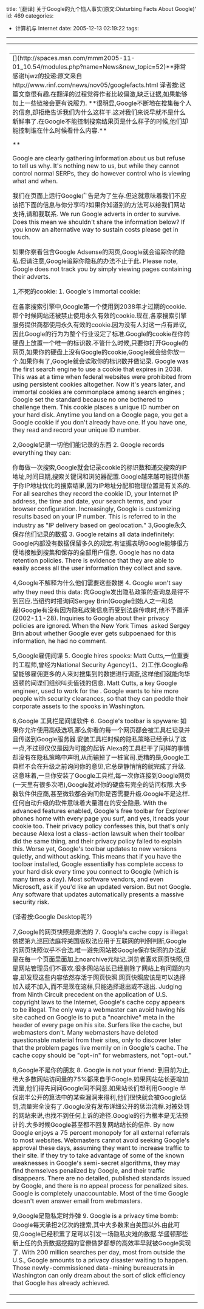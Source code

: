 title: '[翻译] 关于Google的九个恼人事实(原文:Disturbing Facts About Google)'
id: 469
categories:
  - 计算机与 Internet
date: 2005-12-13 02:19:22
tags:
---

<div id="msgcns!9697D6160EFEBC17!417" class="bvMsg"><div>
<table cellspacing="0" cellpadding="0" width="100%" border="0">
<tbody>
<tr>
<td width="100%" bgcolor="#ffffff"><font size="+0"></font></td></tr>
<tr>
<td bgcolor="#ffffff" colspan="2">

<table width="98%" align="center" border="0">
<tbody>
<tr>
<td>[](http://spaces.msn.com/mmm2005-11-01_10.54/modules.php?name=News&amp;new_topic=52)<font size="+0">**非常感谢hjwz的投递:原文来自http://www.rinf.com/news/nov05/googlefacts.html
译者按:这篇文章很有趣.在翻译的过程觉得作者比较偏激,缺乏证据,如果能够加上一些链接会更有说服力.
**很明显,Google不断地在搜集每个人的信息,却拒绝告诉我们为什么这样干.这对我们来说早就不是什么新鲜事了.在Google不能控制搜索结果页是什么样子的时候,他们却能控制谁在什么时候看什么内容.**

**

Google are clearly gathering information about us but refuse to tell us why. It's nothing new to us, but while they cannot control normal SERPs, they do however control who is viewing what and when.

我们在页面上运行Google广告是为了生存.但这就意味着我们不应该把下面的信息与你分享吗?如果你知道别的方法可以给我们网站支持,请和我联系.
We run Google adverts in order to survive. Does this mean we shouldn't share the information below? If you know an alternative way to sustain costs please get in touch.

如果你察看包含Google Adsense的网页,Google就会追踪你的隐私.但请注意,Google追踪你隐私的办法不止于此.
Please note, Google does not track you by simply viewing pages containing their adverts.

1,不死的cookie:
1\. Google's immortal cookie:

在各家搜索引擎中,Google第一个使用到2038年才过期的cookie.那个时候网站还被禁止使用永久有效的cookie.现在,各家搜索引擎服务提供商都使用永久有效的cookie.因为没有人对这一点有异议,因此Google的行为为整个行业设定了标准.Google的cookie在你的硬盘上放置一个唯一的标识数.不管什么时候,只要你打开Google的网页,如果你的硬盘上没有Google的cookie,Google就会给你放一个.如果你有了,Google就会读取你的标识数并做记录.
Google was the first search engine to use a cookie that expires in 2038\. This was at a time when federal websites were prohibited from using persistent cookies altogether. Now it's years later, and immortal cookies are commonplace among search engines ; Google set the standard because no one bothered to challenge them. This cookie places a unique ID number on your hard disk. Anytime you land on a Google page, you get a Google cookie if you don't already have one. If you have one, they read and record your unique ID number.

2,Google记录一切他们能记录的东西
2\. Google records everything they can:

你每做一次搜索,Google就会记录cookie的标识数和递交搜索的IP地址,时间日期,搜索关键词和浏览器配置.Google越来越可能提供基于你IP地址优化的搜索结果,因为IP地址分配和物理位置是有关系的.
For all searches they record the cookie ID, your Internet IP address, the time and date, your search terms, and your browser configuration. Increasingly, Google is customizing results based on your IP number. This is referred to in the industry as &quot;IP delivery based on geolocation.&quot;
3,Google永久保存他们记录的数据
3\. Google retains all data indefinitely:
Google内部没有数据保留多久的规定.有证据表明Google能够很方便地接触到搜集和保存的全部用户信息.
Google has no data retention policies. There is evidence that they are able to easily access all the user information they collect and save.

4,Google不解释为什么他们需要这些数据
4\. Google won't say why they need this data:
向Google发出隐私政策的查询总是得不到回应.当纽约时报询问Sergey Brin(Google创始人之一和总裁)Google有没有因为隐私政策信息而受到法庭传唤时,他不予置评(2002-11-28).
Inquiries to Google about their privacy policies are ignored. When the New York Times  asked Sergey Brin about whether Google ever gets subpoenaed for this information, he had no comment.

5,Google雇佣间谍
5\. Google hires spooks:
Matt Cutts,一位重要的工程师,曾经为National Security Agency(1、2)工作.Google希望能够雇佣更多的人来对搜集到的数据进行调查,这样他们就能向华盛顿的间谍们组织叫卖值钱的信息.
Matt Cutts, a key Google engineer, used to work for the . Google wants to hire more people with security clearances, so that they can peddle their corporate assets to the spooks in Washington.

6,Google 工具栏是间谍软件
6\. Google's toolbar is spyware:
如果你允许使用高级选项,那么你看的每一个网页都会被工具栏记录并且传送到Google服务器.安装工具栏时候的隐私策略已经承认了这一点,不过那仅仅是因为可能的起诉.Alexa的工具栏干了同样的事情却没有在隐私策略中声明,从而输掉了一桩官司.更糟的是,Google工具栏不会在升级之前询问你的意见,它总是静悄悄的就完成了升级.这意味着,一旦你安装了Google工具栏,每一次你连接到Google网页(一天里有很多次吧),Google就对你的硬盘有完全的访问权限.大多数软件供应商,甚至微软都会询问你是否需要升级.Google不是这样.任何自动升级的软件意味着大量潜在的安全隐患.
With the advanced features enabled, Google's free toolbar for Explorer phones home with every page you surf, and yes, it reads your cookie too. Their privacy policy confesses this, but that's only because Alexa lost a class-action lawsuit when their toolbar did the same thing, and their privacy policy failed to explain this. Worse yet, Google's toolbar updates to new versions quietly, and without asking. This means that if you have the toolbar installed, Google essentially has complete access to your hard disk every time you connect to Google (which is many times a day). Most software vendors, and even Microsoft, ask if you'd like an updated version. But not Google. Any software that updates automatically presents a massive security risk.

(译者按:Google Desktop呢?)

7,Google的网页快照是非法的
7\. Google's cache copy is illegal:
依据第九巡回法庭将美国版权法应用于互联网的判例判断,Google的网页快照似乎不合法.唯一避免网站被Google保存快照的办法就是在每一个页面里面加上noarchive元标记.浏览者喜欢网页快照,但是网站管理员们不喜欢.很多网站站长已经删除了网站上有问题的内容,却发现这些内容依然存活于网页快照.网页快照应该是可以选择加入或不加入,而不是现在这样,只能选择退出或不退出.
Judging from Ninth Circuit precedent on the application of U.S. copyright laws to the Internet, Google's cache copy appears to be illegal. The only way a webmaster can avoid having his site cached on Google is to put a &quot;noarchive&quot; meta in the header of every page on his site. Surfers like the cache, but webmasters don't. Many webmasters have deleted questionable material from their sites, only to discover later that the problem pages live merrily on in Google's cache. The cache copy should be &quot;opt-in&quot; for webmasters, not &quot;opt-out.&quot;

8,Google不是你的朋友
8\. Google is not your friend:
到目前为止,绝大多数网站访问量的75%都来自于Google.如果网站站长要增加流量,他们得先问问Google同不同意.如果站长们想利用Google 半保密半公开的算法中的某些漏洞来得利,他们很快就会被Google惩罚,流量完全没有了.Google没有发布详细公开的惩治流程.对被处罚的网站来说,也找不到任何上诉的途径.Google的行为根本是无法预计的.大多时候Google甚至都不回复网站站长的信件.
By now Google enjoys a 75 percent monopoly for all external referrals to most websites. Webmasters cannot avoid seeking Google's approval these days, assuming they want to increase traffic to their site. If they try to take advantage of some of the known weaknesses in Google's semi-secret algorithms, they may find themselves penalized by Google, and their traffic disappears. There are no detailed, published standards issued by Google, and there is no appeal process for penalized sites. Google is completely unaccountable. Most of the time Google doesn't even answer email from webmasters.

9,Google是隐私定时炸弹
9\. Google is a privacy time bomb:
Google每天承担2亿次的搜索,其中大多数来自美国以外.由此可见,Google已经积累了足可以引发一场隐私灾难的数据.华盛顿那些新上任的负责数据挖掘的官僚做梦都想的高效率早就被Google实现了.
With 200 million searches per day, most from outside the U.S., Google amounts to a privacy disaster waiting to happen. Those newly-commissioned data-mining bureaucrats in Washington can only dream about the sort of slick efficiency that Google has already achieved.</font></td></tr></tbody></table></td></tr></tbody></table></div></div>